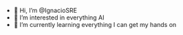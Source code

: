 - 👋 Hi, I’m @IgnacioSRE
- 👀 I’m interested in everything AI
- 🌱 I’m currently learning everything I can get my hands on
